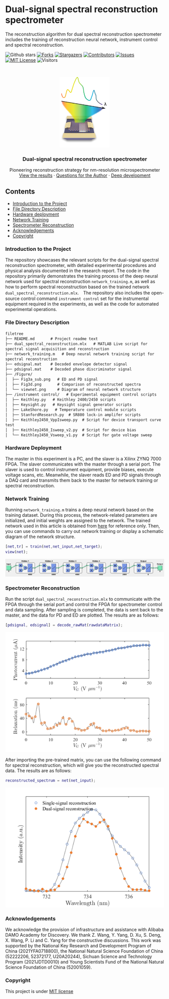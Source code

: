# **Dual-signal spectral reconstruction spectrometer** 

The reconstruction algorithm for dual spectral reconstruction spectrometer includes the training of reconstruction neural network, instrument control and spectral reconstruction.

<!-- PROJECT SHIELDS -->

![Github stars](https://img.shields.io/github/stars/iCalculate/Dual-spectral-reconstruction.svg)
[![Forks][forks-shield]][forks-url]
[![Stargazers][stars-shield]][stars-url]
[![Contributors][contributors-shield]][contributors-url]
[![Issues][issues-shield]][issues-url]
[![MIT License][license-shield]][license-url]
![Visitors](https://api.visitorbadge.io/api/visitors?path=https%3A%2F%2Fgithub.com%2FiCalculate%2FDual-spectral-reconstruction&countColor=%23970212&style=plastic&labelStyle=lower)

<!-- PROJECT LOGO -->
<br />

<p align="center">
  <a href="https://github.com/iCalculate/Dual-spectral-reconstruction/">
    <img src="Figure/logo.png" alt="Logo" width="158" height="223">
  </a>
  <h3 align="center">Dual-signal spectral reconstruction spectrometer</h3>
  <p align="center">
    Pioneering reconstruction strategy for nm-resolution microspectrometer
    <br />
    <a href="https://github.com/iCalculate/Dual-spectral-reconstruction">View the results</a>
    ·
    <a href="https://github.com/iCalculate/Dual-spectral-reconstruction/issues">Questions for the Author</a>
    ·
    <a href="https://github.com/iCalculate/Dual-spectral-reconstruction/issues">Deep development</a>
  </p>

</p>




## Contents

- [Introduction to the Project](#introduction-to-the-project)
- [File Directory Description](#file-directory-description)
- [Hardware deployment](#hardware-deployment)
- [Network Training](#network-training)
- [Spectrometer Reconstruction](#spectrometer-reconstruction)
- [Acknowledgements](#acknowledgements)
- [Copyright](#copyright)

### Introduction to the Project
The repository showcases the relevant scripts for the dual-signal spectral reconstruction spectrometer, with detailed experimental procedures and physical analysis documented in the research report. The code in the repository primarily demonstrates the training process of the deep neural network used for spectral reconstruction `network_training.m`, as well as how to perform spectral reconstruction based on the trained network `dual_spectral_reconstruction.mlx`.　The repository also includes the open-source control command `instrument control` set for the instrumental equipment required in the experiments, as well as the code for automated experimental operations.

### File Directory Description

```
filetree 
├── README.md		# Project readme text
├── dual_spectral_reconstruction.mlx   # MATLAB Live script for spectral signal acquisition and reconstruction
├── network_training.m   # Deep neural network training script for spectral reconstruction
├── edsignal.mat    # Decoded envelope detector signal
├── pdsignal.mat    # Decoded phase discriminator signal
├── /Figure/
│  ├── Fig3a_sub.png   # ED and PD signal
│  ├── Fig3d.png       # Comparison of reconstructed spectra
│  └── viewnet.png     # Diagram of neural network structure
├── /instrument control/   # Experimental equipment control scripts
│  ├── Keithley.py   # Keithley 2400/2450 scripts
│  ├── Keysight.py   # Keysight signal generator scripts
│  ├── LakeShore.py   # Temperature control module scripts
│  ├── StanfordResearch.py  # SR800 lock-in amplifer scripts
│  ├── Keithley2450_VppIsweep.py  # Script for device transport curve test
│  ├── Keithley2450_Isweep_v2.py  # Script for device bias
│  └── Keithley2450_Vsweep_v1.py  # Script for gate voltage sweep
```
### Hardware Deployment

The master in this experiment is a PC, and the slaver is a Xilinx ZYNQ 7000 FPGA. The slaver communicates with the master through a serial port. The slaver is used to control instrument equipment, provide biases, execute voltage scans, etc. Meanwhile, the slaver reads ED and PD signals through a DAQ card and transmits them back to the master for network training or spectral reconstruction.

### Network Training

Running `network_training.m` trains a deep neural network based on the training dataset. During this process, the network-related parameters are initialized, and initial weights are assigned to the network. The trained network used in this article is obtained from [here](https://drive.google.com/file/d/1jLLEc5U4cwWMceic5N_bjX6VMVlgPXa4/view?usp=drive_link) for reference only. Then, you can use commands to carry out network training or display a schematic diagram of the network structure.
```matlab
[net,tr] = train(net,net_input,net_target);
view(net);
```
![viewnet](Figure/viewnet.png)

### Spectrometer Reconstruction

Run the script `dual_spectral_reconstruction.mlx` to communicate with the FPGA through the serial port and control the FPGA for spectrometer control and data sampling. After sampling is completed, the data is sent back to the master, and the data for PD and ED are plotted. The results are as follows:
```matlab
[pdsignal, edsignal] = decode_rawMat(rawdataMatrix); 
```
![Fig3a_sub](Figure/Fig3a_sub.png)


After importing the pre-trained matrix, you can use the following command for spectral reconstruction, which will give you the reconstructed spectral data. The results are as follows:
```matlab
reconstructed_spectrum = net(net_input);
```

![Fig3a_sub](Figure/Fig3d.png)

### Acknowledgements 

We acknowledge the provision of infrastructure and assistance with Alibaba DAMO Academy for Discovery. We thank Z. Wang, Y. Yang, D. Xu, S. Deng, X. Wang, P. Li and C. Yang for the constructive discussions. This work was supported by the National Key Research and Development Program of China (2021YFA0718800), the National Natural Science Foundation of China (52222206, 52372177, U20A20244), Sichuan Science and Technology Program (2021JDTD0010) and Young Scientists Fund of the National Natural Science Foundation of China (52001059).

### Copyright

This project is under [MIT license](https://mit-license.org/)

<!-- links -->

[your-project-path]:iCalculate/Dual-spectral-reconstruction
[contributors-shield]: https://img.shields.io/github/contributors/iCalculate/Dual-spectral-reconstruction.svg?
[contributors-url]: https://github.com/iCalculate/Dual-spectral-reconstruction/graphs/contributors
[forks-shield]: https://img.shields.io/github/forks/iCalculate/Dual-spectral-reconstruction.svg?
[forks-url]: https://github.com/iCalculate/Dual-spectral-reconstruction/network/members
[stars-shield]: https://img.shields.io/github/stars/iCalculate/Dual-spectral-reconstruction.svg?
[stars-url]: https://github.com/iCalculate/Dual-spectral-reconstruction/stargazers
[issues-shield]: https://img.shields.io/github/issues/iCalculate/Dual-spectral-reconstruction.svg?
[issues-url]: https://img.shields.io/github/issues/iCalculate/Dual-spectral-reconstruction.svg
[license-shield]: https://img.shields.io/github/license/iCalculate/Dual-spectral-reconstruction.svg?
[license-url]: https://github.com/iCalculate/Dual-spectral-reconstruction/blob/main/LICENSE
